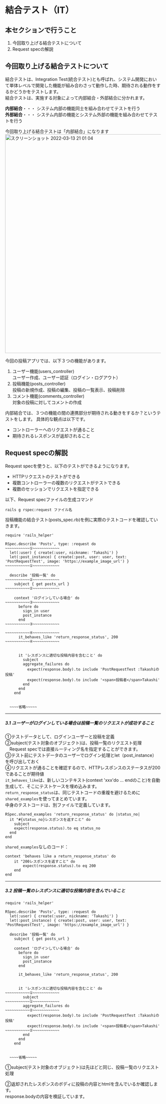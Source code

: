 # 結合テスト（IT）
## 本セクションで行うこと
1. 今回取り上げる結合テストについて
2. Request specの解説


## 今回取り上げる結合テストについて

結合テストは、Integration Test(統合テスト)とも呼ばれ、システム開発において単体レベルで開発した機能が組み合わさって動作した時、期待される動作をするかどうかをテストします。  
結合テストは、実施する対象によって内部結合・外部結合に分かれます。  

**内部結合**・・・ システム内部の機能同士を組み合わせてテストを行う  
**外部結合**・・・ システム内部の機能とシステム外部の機能を組み合わせてテストを行う

今回取り上げる結合テストは「内部結合」になります
<img width="705" alt="スクリーンショット 2022-03-13 21 01 04" src="https://user-images.githubusercontent.com/52161269/158058448-6788ff57-03d4-4de7-b51e-cdd24fe626f3.png">


今回の投稿アプリでは、以下３つの機能があります。
1. ユーザー機能(users_controller)  
  ユーザー作成、ユーザー認証（ログイン・ログアウト）
2. 投稿機能(posts_controller)  
  投稿の新規作成、投稿の編集、投稿の一覧表示、投稿削除
3. コメント機能(comments_controller)  
  対象の投稿に対してコメントの作成

内部結合では、３つの機能の間の連携部分が期待される動きをするか？というテストをします。
具体的な観点は以下です。
- コントローラーへのリクエストが通ること
- 期待されるレスポンスが返却されること


## Request specの解説

Request specを使うと、以下のテストができるようになります。

- HTTPリクエストのテストができる
- 複数コントローラーの複数のリクエストがテストできる
- 複数のセッションでリクエストを指定できる


以下、Request specファイルの生成コマンド
```
rails g rspec:request ファイル名
```

投稿機能の結合テスト(posts_spec.rb)を例に実際のテストコードを確認していきます。  

```
require 'rails_helper'

RSpec.describe 'Posts', type: :request do
~~~~~~~~~~~①~~~~~~~~~~~~
  let(:user) { create(:user, nickname: 'Takashi') }
  let(:post_instance) { create(:post, user: user, text: 'PostRequestTest', image: 'https://example_image_url') }
~~~~~~~~~~~①~~~~~~~~~~~~

  describe '投稿一覧' do
~~~~~~~~~~~②~~~~~~~~~~~~
    subject { get posts_url }
~~~~~~~~~~~②~~~~~~~~~~~~

    context 'ログインしている場合' do
~~~~~~~~~~~③~~~~~~~~~~~~
      before do
        sign_in user
        post_instance
      end
~~~~~~~~~~~③~~~~~~~~~~~~

~~~~~~~~~~~④~~~~~~~~~~~~
      it_behaves_like 'return_response_status', 200
~~~~~~~~~~~④~~~~~~~~~~~~
      

      it 'レスポンスに適切な投稿内容を含むこと' do
        subject
        aggregate_failures do
          expect(response.body).to include 'PostRequestTest :Takashiの投稿'
          expect(response.body).to include '<span>投稿者</span>Takashi'
        end
      end
    end


  ~~~~省略~~~~~
```
***
##### 3.1 ユーザーがログインしている場合は投稿一覧のリクエストが成功すること

①テストデータとして、ログインユーザーと投稿を定義  
②subject(テスト対象のオブジェクト)は、投稿一覧のリクエスト処理  
　Request specでは直接ルーティング名を指定することができます。  
③テスト前にテストデータのユーザーでログイン処理とlet（post_instance）を呼び出しておく  
④リクエストが通ることを確認するので、HTTPレスポンスのステータスが200であることが期待値  
`it_behaves_like`は、新しいコンテキスト(context 'xxx'do ... endのこと)を自動生成して、そこにテストケースを埋め込みます。  
`return_response_status`は、同じテストコードの重複を避けるために`shared_examples`を使ってまとめています。  
中身のテストコードは、別ファイルで定義しています。
```
RSpec.shared_examples 'return_response_status' do |status_no|
  it "#{status_no}レスポンスを返すこと" do
    subject
    expect(response.status).to eq status_no
  end
end
```

`shared_examples`なしのコード：
```
context 'behaves like a return_response_status' do
    it "200レスポンスを返すこと" do
        expect(response.status).to eq 200
    end
end
```

***
##### 3.2 投稿一覧のレスポンスに適切な投稿内容を含んでいること

```
require 'rails_helper'

RSpec.describe 'Posts', type: :request do
  let(:user) { create(:user, nickname: 'Takashi') }
  let(:post_instance) { create(:post, user: user, text: 'PostRequestTest', image: 'https://example_image_url') }

  describe '投稿一覧' do
    subject { get posts_url }

    context 'ログインしている場合' do
      before do
        sign_in user
        post_instance
      end

      it_behaves_like 'return_response_status', 200
      

      it 'レスポンスに適切な投稿内容を含むこと' do
~~~~~~~~~~~①~~~~~~~~~~~~
        subject
~~~~~~~~~~~①~~~~~~~~~~~~
        aggregate_failures do
~~~~~~~~~~~②~~~~~~~~~~~~
          expect(response.body).to include 'PostRequestTest :Takashiの投稿'
          expect(response.body).to include '<span>投稿者</span>Takashi'
~~~~~~~~~~~②~~~~~~~~~~~~
        end
      end
    end


  ~~~~省略~~~~~
```

①subject(テスト対象のオブジェクト)は先ほどと同じ、投稿一覧のリクエスト処理

②返却されたレスポンスのボディに投稿の内容とhtmlを含んでいるか確認します。  
response.bodyの内容を検証しています。






